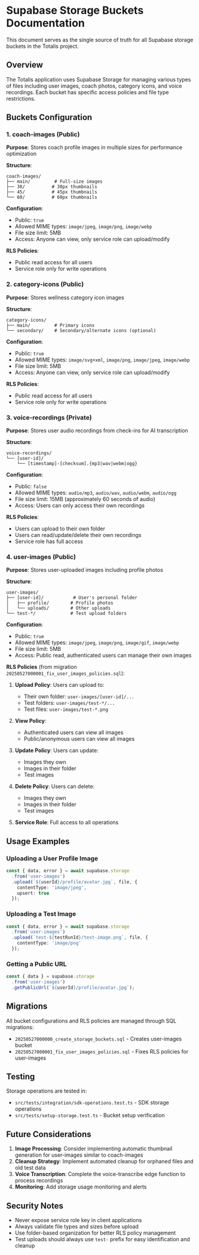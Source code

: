 # Supabase Storage Buckets Documentation

This document serves as the single source of truth for all Supabase storage buckets in the Totalis project.

## Overview

The Totalis application uses Supabase Storage for managing various types of files including user images, coach photos, category icons, and voice recordings. Each bucket has specific access policies and file type restrictions.

## Buckets Configuration

### 1. coach-images (Public)

**Purpose**: Stores coach profile images in multiple sizes for performance optimization

**Structure**:
```
coach-images/
├── main/         # Full-size images
├── 30/          # 30px thumbnails
├── 45/          # 45px thumbnails
└── 60/          # 60px thumbnails
```

**Configuration**:
- Public: `true`
- Allowed MIME types: `image/jpeg`, `image/png`, `image/webp`
- File size limit: 5MB
- Access: Anyone can view, only service role can upload/modify

**RLS Policies**:
- Public read access for all users
- Service role only for write operations

### 2. category-icons (Public)

**Purpose**: Stores wellness category icon images

**Structure**:
```
category-icons/
├── main/         # Primary icons
└── secondary/    # Secondary/alternate icons (optional)
```

**Configuration**:
- Public: `true`
- Allowed MIME types: `image/svg+xml`, `image/png`, `image/jpeg`, `image/webp`
- File size limit: 5MB
- Access: Anyone can view, only service role can upload/modify

**RLS Policies**:
- Public read access for all users
- Service role only for write operations

### 3. voice-recordings (Private)

**Purpose**: Stores user audio recordings from check-ins for AI transcription

**Structure**:
```
voice-recordings/
└── [user-id]/
    └── [timestamp]-[checksum].{mp3|wav|webm|ogg}
```

**Configuration**:
- Public: `false`
- Allowed MIME types: `audio/mp3`, `audio/wav`, `audio/webm`, `audio/ogg`
- File size limit: 15MB (approximately 60 seconds of audio)
- Access: Users can only access their own recordings

**RLS Policies**:
- Users can upload to their own folder
- Users can read/update/delete their own recordings
- Service role has full access

### 4. user-images (Public)

**Purpose**: Stores user-uploaded images including profile photos

**Structure**:
```
user-images/
├── [user-id]/           # User's personal folder
│   ├── profile/        # Profile photos
│   └── uploads/        # Other uploads
└── test-*/             # Test upload folders
```

**Configuration**:
- Public: `true`
- Allowed MIME types: `image/jpeg`, `image/png`, `image/gif`, `image/webp`
- File size limit: 5MB
- Access: Public read, authenticated users can manage their own images

**RLS Policies** (from migration `20250527000001_fix_user_images_policies.sql`):
1. **Upload Policy**: Users can upload to:
   - Their own folder: `user-images/[user-id]/...`
   - Test folders: `user-images/test-*/...`
   - Test files: `user-images/test-*.png`

2. **View Policy**: 
   - Authenticated users can view all images
   - Public/anonymous users can view all images

3. **Update Policy**: Users can update:
   - Images they own
   - Images in their folder
   - Test images

4. **Delete Policy**: Users can delete:
   - Images they own
   - Images in their folder
   - Test images

5. **Service Role**: Full access to all operations

## Usage Examples

### Uploading a User Profile Image
```typescript
const { data, error } = await supabase.storage
  .from('user-images')
  .upload(`${userId}/profile/avatar.jpg`, file, {
    contentType: 'image/jpeg',
    upsert: true
  });
```

### Uploading a Test Image
```typescript
const { data, error } = await supabase.storage
  .from('user-images')
  .upload(`test-${testRunId}/test-image.png`, file, {
    contentType: 'image/png'
  });
```

### Getting a Public URL
```typescript
const { data } = supabase.storage
  .from('user-images')
  .getPublicUrl(`${userId}/profile/avatar.jpg`);
```

## Migrations

All bucket configurations and RLS policies are managed through SQL migrations:
- `20250527000000_create_storage_buckets.sql` - Creates user-images bucket
- `20250527000001_fix_user_images_policies.sql` - Fixes RLS policies for user-images

## Testing

Storage operations are tested in:
- `src/tests/integration/sdk-operations.test.ts` - SDK storage operations
- `src/tests/setup-storage.test.ts` - Bucket setup verification

## Future Considerations

1. **Image Processing**: Consider implementing automatic thumbnail generation for user-images similar to coach-images
2. **Cleanup Strategy**: Implement automated cleanup for orphaned files and old test data
3. **Voice Transcription**: Complete the voice-transcribe edge function to process recordings
4. **Monitoring**: Add storage usage monitoring and alerts

## Security Notes

- Never expose service role key in client applications
- Always validate file types and sizes before upload
- Use folder-based organization for better RLS policy management
- Test uploads should always use `test-` prefix for easy identification and cleanup